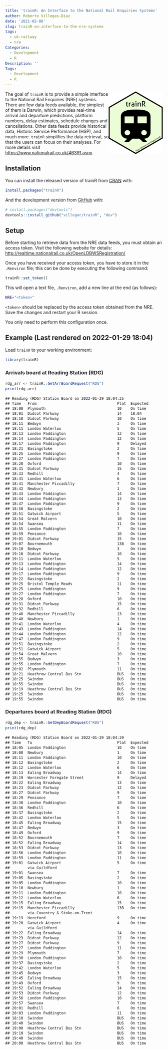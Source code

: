 ```yaml
---
title: 'trainR: An Interface to the National Rail Enquiries Systems'
author: Roberto Villegas-Diaz
date: '2021-02-08'
slug: trainR-an-interface-to-the-nre-systems
tags:
  - uk-railway
  - nre
Categories:
  - Development
  - R
Description: ''
Tags:
  - Development
  - R
---
```


<img src="https://raw.githubusercontent.com/villegar/trainR/main/inst/images/logo.png" alt="logo" align="right" height=200px/>

The goal of `trainR` is to provide a simple interface to the 
National Rail Enquiries (NRE) systems. There are few data feeds 
available, the simplest of them is Darwin, which provides real-time 
arrival and departure predictions, platform numbers, delay estimates, 
schedule changes and cancellations. Other data feeds provide historical 
data, Historic Service Performance (HSP), and much more. `trainR` 
simplifies the data retrieval, so that the users can focus on their 
analyses. For more details visit 
https://www.nationalrail.co.uk/46391.aspx.

## Installation

You can install the released version of trainR from [CRAN](https://CRAN.R-project.org) with:

``` r
install.packages("trainR")
```

And the development version from [GitHub](https://github.com/) with:

``` r
# install.packages("devtools")
devtools::install_github("villegar/trainR", "dev")
```

## Setup
Before starting to retrieve data from the NRE data feeds, you must obtain an access token. 
Visit the following website for details: http://realtime.nationalrail.co.uk/OpenLDBWSRegistration/

Once you have received your access token, you have to store it in the `.Renviron` file; this can be 
done by executing the following command:


```r
trainR::set_token()
```

This will open a text file, `.Renviron`, add a new line at the end (as follows):

```bash
NRE="<token>"
```

`<token>` should be replaced by the access token obtained from the NRE. Save the changes and restart 
your R session.

You only need to perform this configuration once.

## Example (Last rendered on 2022-01-29 18:04)

Load `trainR` to your working environment:

```r
library(trainR)
```

### Arrivals board at Reading Station (RDG)


```r
rdg_arr <- trainR::GetArrBoardRequest("RDG")
print(rdg_arr)
```

```
## Reading (RDG) Station Board on 2022-01-29 18:04:35
## Time   From                                    Plat  Expected
## 18:00  Plymouth                                10    On time
## 18:01  Didcot Parkway                          14    18:04
## 18:10  Didcot Parkway                          10    On time
## 18:11  Bedwyn                                  3     On time
## 18:11  London Waterloo                         5     On time
## 18:13  London Paddington                       13    On time
## 18:14  London Paddington                       12    On time
## 18:17  London Paddington                       9     Delayed
## 18:21  Basingstoke                             2     On time
## 18:25  London Paddington                       9     On time
## 18:27  London Paddington                       7     On time
## 18:28  Oxford                                  10    On time
## 18:31  Didcot Parkway                          15    On time
## 18:33  Redhill                                 4     On time
## 18:41  London Waterloo                         6     On time
## 18:41  Manchester Piccadilly                   7     On time
## 18:42  Newbury                                 1     On time
## 18:43  London Paddington                       14    On time
## 18:44  London Paddington                       13    On time
## 18:47  London Paddington                       9     On time
## 18:50  Basingstoke                             2     On time
## 18:51  Gatwick Airport                         5     On time
## 18:54  Great Malvern                           10    On time
## 18:54  Swansea                                 11    On time
## 18:55  London Paddington                       7     On time
## 18:59  Penzance                                10    On time
## 19:01  Didcot Parkway                          15    On time
## 19:07  Bournemouth                             13B   On time
## 19:10  Bedwyn                                  3     On time
## 19:10  Didcot Parkway                          10    On time
## 19:11  London Waterloo                         5     On time
## 19:13  London Paddington                       14    On time
## 19:14  London Paddington                       12    On time
## 19:17  London Paddington                       9     On time
## 19:22  Basingstoke                             2     On time
## 19:25  Bristol Temple Meads                    11    On time
## 19:25  London Paddington                       9     On time
## 19:27  London Paddington                       7     On time
## 19:28  Oxford                                  10    On time
## 19:31  Didcot Parkway                          15    On time
## 19:32  Redhill                                 6     On time
## 19:40  Manchester Piccadilly                   13    On time
## 19:40  Newbury                                 1     On time
## 19:41  London Waterloo                         4     On time
## 19:43  London Paddington                       14    On time
## 19:44  London Paddington                       12    On time
## 19:47  London Paddington                       9     On time
## 19:51  Basingstoke                             2     On time
## 19:51  Gatwick Airport                         5     On time
## 19:54  Great Malvern                           10    On time
## 19:55  Bedwyn                                  3     On time
## 19:55  London Paddington                       7     On time
## 20:02  Plymouth                                11    On time
## 18:21  Heathrow Central Bus Stn                BUS   On time
## 18:25  Swindon                                 BUS   On time
## 18:55  Swindon                                 BUS   On time
## 19:19  Heathrow Central Bus Stn                BUS   On time
## 19:25  Swindon                                 BUS   On time
## 19:55  Swindon                                 BUS   On time
```

### Departures board at Reading Station (RDG)


```r
rdg_dep <- trainR::GetDepBoardRequest("RDG")
print(rdg_dep)
```

```
## Reading (RDG) Station Board on 2022-01-29 18:04:39
## Time   To                                      Plat  Expected
## 18:05  London Paddington                       10    On time
## 18:08  Newbury                                 1     On time
## 18:11  London Paddington                       10    On time
## 18:12  Basingstoke                             2     On time
## 18:12  London Waterloo                         6     On time
## 18:13  Ealing Broadway                         14    On time
## 18:19  Worcester Foregate Street               9     Delayed
## 18:22  Ealing Broadway                         13    On time
## 18:23  Didcot Parkway                          12    On time
## 18:27  Didcot Parkway                          9     On time
## 18:29  Penzance                                7     On time
## 18:30  London Paddington                       10    On time
## 18:36  Redhill                                 6     On time
## 18:37  Basingstoke                             2     On time
## 18:42  London Waterloo                         5     On time
## 18:45  Ealing Broadway                         15    On time
## 18:47  Bedwyn                                  3     On time
## 18:49  Oxford                                  9     On time
## 18:52  Bournemouth                             7     On time
## 18:52  Ealing Broadway                         14    On time
## 18:53  Didcot Parkway                          13    On time
## 18:56  London Paddington                       10    On time
## 18:59  London Paddington                       11    On time
## 19:01  Gatwick Airport                         5     On time
##        via Guildford                           
## 19:01  Swansea                                 7     On time
## 19:05  Basingstoke                             2     On time
## 19:05  London Paddington                       10    On time
## 19:10  Newbury                                 1     On time
## 19:11  London Paddington                       10    On time
## 19:12  London Waterloo                         6     On time
## 19:15  Ealing Broadway                         15    On time
## 19:15  Manchester Piccadilly                   13B   On time
##        via Coventry & Stoke-on-Trent           
## 19:19  Hereford                                9     On time
## 19:20  Gatwick Airport                         4     On time
##        via Guildford                           
## 19:22  Ealing Broadway                         14    On time
## 19:23  Didcot Parkway                          12    On time
## 19:27  Didcot Parkway                          9     On time
## 19:27  London Paddington                       11    On time
## 19:29  Plymouth                                7     On time
## 19:30  London Paddington                       10    On time
## 19:37  Basingstoke                             2     On time
## 19:42  London Waterloo                         5     On time
## 19:45  Bedwyn                                  3     On time
## 19:45  Ealing Broadway                         15    On time
## 19:49  Oxford                                  9     On time
## 19:52  Ealing Broadway                         14    On time
## 19:53  Didcot Parkway                          12    On time
## 19:56  London Paddington                       10    On time
## 19:57  Swansea                                 7     On time
## 20:01  Redhill                                 6     On time
## 20:03  London Paddington                       11    On time
## 18:10  Swindon                                 BUS   On time
## 18:40  Swindon                                 BUS   On time
## 19:00  Heathrow Central Bus Stn                BUS   On time
## 19:10  Swindon                                 BUS   On time
## 19:40  Swindon                                 BUS   On time
## 20:00  Heathrow Central Bus Stn                BUS   On time
```

